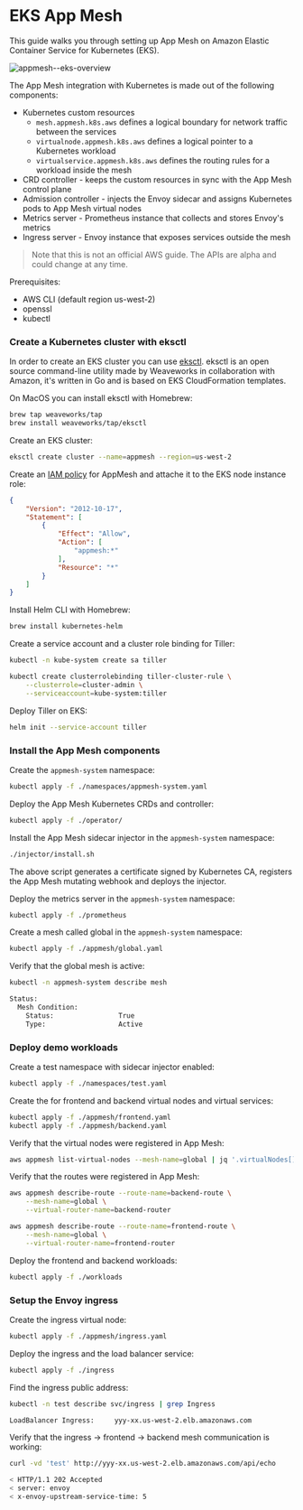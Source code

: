 # EKS App Mesh

This guide walks you through setting up App Mesh on Amazon Elastic Container Service for Kubernetes (EKS).

![appmesh--eks-overview](https://raw.githubusercontent.com/stefanprodan/appmesh-eks/master/diagrams/appmesh-prometheus.png)

The App Mesh integration with Kubernetes is made out of the following components:

* Kubernetes custom resources
    * `mesh.appmesh.k8s.aws` defines a logical boundary for network traffic between the services 
    * `virtualnode.appmesh.k8s.aws` defines a logical pointer to a Kubernetes workload
    * `virtualservice.appmesh.k8s.aws` defines the routing rules for a workload inside the mesh
* CRD controller - keeps the custom resources in sync with the App Mesh control plane
* Admission controller - injects the Envoy sidecar and assigns Kubernetes pods to App Mesh virtual nodes
* Metrics server - Prometheus instance that collects and stores Envoy's metrics
* Ingress server - Envoy instance that exposes services outside the mesh

> Note that this is not an official AWS guide. The APIs are alpha and could change at any time.

Prerequisites:

* AWS CLI (default region us-west-2)
* openssl
* kubectl

### Create a Kubernetes cluster with eksctl

In order to create an EKS cluster you can use [eksctl](https://eksctl.io).
eksctl is an open source command-line utility made by Weaveworks in collaboration with Amazon, 
it's written in Go and is based on EKS CloudFormation templates.

On MacOS you can install eksctl with Homebrew:

```bash
brew tap weaveworks/tap
brew install weaveworks/tap/eksctl
```

Create an EKS cluster:

```bash
eksctl create cluster --name=appmesh --region=us-west-2
```

Create an [IAM policy](https://docs.aws.amazon.com/app-mesh/latest/userguide/MESH_IAM_user_policies.html)
for AppMesh and attache it to the EKS node instance role:

```json
{
    "Version": "2012-10-17",
    "Statement": [
        {
            "Effect": "Allow",
            "Action": [
                "appmesh:*"
            ],
            "Resource": "*"
        }
    ]
}
```

Install Helm CLI with Homebrew:

```bash
brew install kubernetes-helm
```

Create a service account and a cluster role binding for Tiller:

```bash
kubectl -n kube-system create sa tiller

kubectl create clusterrolebinding tiller-cluster-rule \
    --clusterrole=cluster-admin \
    --serviceaccount=kube-system:tiller 
```

Deploy Tiller on EKS:

```bash
helm init --service-account tiller
```

### Install the App Mesh components

Create the `appmesh-system` namespace:

```bash
kubectl apply -f ./namespaces/appmesh-system.yaml
```

Deploy the App Mesh Kubernetes CRDs and controller:

```bash
kubectl apply -f ./operator/
```

Install the App Mesh sidecar injector in the `appmesh-system` namespace:

```bash
./injector/install.sh
```

The above script generates a certificate signed by Kubernetes CA,
registers the App Mesh mutating webhook and deploys the injector.

Deploy the metrics server in the `appmesh-system` namespace:

```bash
kubectl apply -f ./prometheus
```

Create a mesh called global in the `appmesh-system` namespace:

```bash
kubectl apply -f ./appmesh/global.yaml
```

Verify that the global mesh is active:

```bash
kubectl -n appmesh-system describe mesh

Status:
  Mesh Condition:
    Status:                True
    Type:                  Active
```

### Deploy demo workloads

Create a test namespace with sidecar injector enabled:

```bash
kubectl apply -f ./namespaces/test.yaml
```

Create the for frontend and backend virtual nodes and virtual services:

```bash
kubectl apply -f ./appmesh/frontend.yaml
kubectl apply -f ./appmesh/backend.yaml
```

Verify that the virtual nodes were registered in App Mesh:

```bash
aws appmesh list-virtual-nodes --mesh-name=global | jq '.virtualNodes[].virtualNodeName'
```

Verify that the routes were registered in App Mesh:

```bash
aws appmesh describe-route --route-name=backend-route \
    --mesh-name=global \
    --virtual-router-name=backend-router

aws appmesh describe-route --route-name=frontend-route \
    --mesh-name=global \
    --virtual-router-name=frontend-router
```

Deploy the frontend and backend workloads:

```bash
kubectl apply -f ./workloads
```

### Setup the Envoy ingress

Create the ingress virtual node:

```bash
kubectl apply -f ./appmesh/ingress.yaml
```

Deploy the ingress and the load balancer service:

```bash
kubectl apply -f ./ingress
```

Find the ingress public address:

```bash
kubectl -n test describe svc/ingress | grep Ingress

LoadBalancer Ingress:     yyy-xx.us-west-2.elb.amazonaws.com
```

Verify that the ingress -> frontend -> backend mesh communication is working:

```bash
curl -vd 'test' http://yyy-xx.us-west-2.elb.amazonaws.com/api/echo

< HTTP/1.1 202 Accepted
< server: envoy
< x-envoy-upstream-service-time: 5
```



